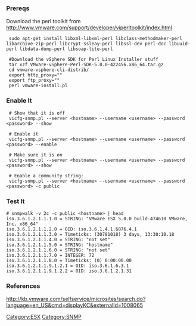 ### Prereqs

Download the perl toolkit from
<http://www.vmware.com/support/developer/viperltoolkit/index.html>

     sudo apt-get install libxml-libxml-perl libclass-methodmaker-perl libarchive-zip-perl libcrypt-ssleay-perl libssl-dev perl-doc libuuid-perl libdata-dump-perl libsoap-lite-perl

     #Download the vSphere SDK for Perl Linux Installer stuff
     tar xzf VMware-vSphere-Perl-SDK-5.0.0-422456.x86_64.tar.gz
     cd vmware-vsphere-cli-distrib/
     export http_proxy="" 
     export ftp_proxy="" 
     perl vmware-install.pl 

### Enable It

     # Show that it is off
     vicfg-snmp.pl --server <hostname> --username <username> --password <password> --show

     # Enable it
     vicfg-snmp.pl --server <hostname> --username <username> --password <password> --enable

     # Make sure it is on 
     vicfg-snmp.pl --server <hostname> --username <username> --password <password> --show

     # Enable a community string:
     vicfg-snmp.pl --server <hostname> --username <username> --password <password> -c public

### Test It

    # snmpwalk -v 2c -c public <hostname> | head
    iso.3.6.1.2.1.1.1.0 = STRING: "VMware ESX 5.0.0 build-474610 VMware, Inc. x86_64"
    iso.3.6.1.2.1.1.2.0 = OID: iso.3.6.1.4.1.6876.4.1
    iso.3.6.1.2.1.1.3.0 = Timeticks: (30781018) 3 days, 13:30:10.18
    iso.3.6.1.2.1.1.4.0 = STRING: "not set"
    iso.3.6.1.2.1.1.5.0 = STRING: "hostname"
    iso.3.6.1.2.1.1.6.0 = STRING: "not set"
    iso.3.6.1.2.1.1.7.0 = INTEGER: 72
    iso.3.6.1.2.1.1.8.0 = Timeticks: (0) 0:00:00.00
    iso.3.6.1.2.1.1.9.1.2.1 = OID: iso.3.6.1.6.3.1
    iso.3.6.1.2.1.1.9.1.2.2 = OID: iso.3.6.1.2.1.31

### References

<http://kb.vmware.com/selfservice/microsites/search.do?language=en_US&cmd=displayKC&externalId=1008065>

<Category:ESX> <Category:SNMP>
